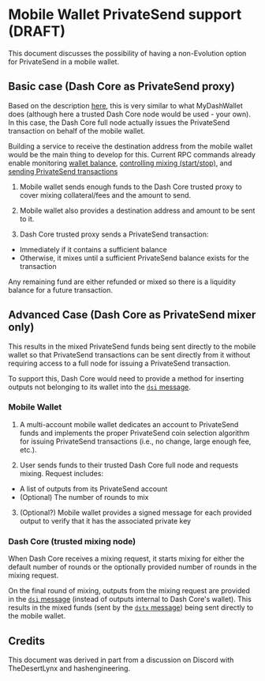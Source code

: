 Mobile Wallet PrivateSend support (DRAFT)
=========================================

This document discusses the possibility of having a non-Evolution option for PrivateSend in a mobile wallet.


## Basic case (Dash Core as PrivateSend proxy)

Based on the description [here](https://mydashwallet.org/AboutPrivateSend), this is very similar to what MyDashWallet does (although here a trusted Dash Core node would be used - your own). In this case, the Dash Core full node actually issues the PrivateSend transaction on behalf of the mobile wallet.

Building a service to receive the destination address from the mobile wallet would be the main thing to develop for this. Current RPC commands already enable monitoring [wallet balance](https://dash-docs.github.io/en/developer-reference#getbalance), [controlling mixing (start/stop)](https://dash-docs.github.io/en/developer-reference#privatesend), and [sending PrivateSend transactions](https://dash-docs.github.io/en/developer-reference#sendtoaddress)

1. Mobile wallet sends enough funds to the Dash Core trusted proxy to cover mixing collateral/fees and the amount to send. 

2. Mobile wallet also provides a destination address and amount to be sent to it. 

3. Dash Core trusted proxy sends a PrivateSend transaction:
 - Immediately if it contains a sufficient balance
 - Otherwise, it mixes until a sufficient PrivateSend balance exists for the transaction

Any remaining fund are either refunded or mixed so there is a liquidity balance for a future transaction.


## Advanced Case (Dash Core as PrivateSend mixer only)

This results in the mixed PrivateSend funds being sent directly to the mobile wallet so that PrivateSend transactions can be sent directly from it without requiring access to a full node for issuing a PrivateSend transaction.

To support this, Dash Core would need to provide a method for inserting outputs not belonging to its wallet into the [`dsi` message](https://dash-docs.github.io/en/developer-reference#dsi).

### Mobile Wallet

1. A multi-account mobile wallet dedicates an account to PrivateSend funds and implements the proper PrivateSend coin selection algorithm for issuing PrivateSend transactions (i.e., no change, large enough fee, etc.). 

2. User sends funds to their trusted Dash Core full node and requests mixing. Request includes:
 - A list of outputs from its PrivateSend account
 - (Optional) The number of rounds to mix

3. (Optional?) Mobile wallet provides a signed message for each provided output to verify that it has the associated private key

### Dash Core (trusted mixing node)

When Dash Core receives a mixing request, it starts mixing for either the default number of rounds or the optionally provided number of rounds in the mixing request. 

On the final round of mixing, outputs from the mixing request are provided in the [`dsi` message](https://dash-docs.github.io/en/developer-reference#dsi) (instead of outputs internal to Dash Core's wallet). This results in  the mixed funds (sent by the [`dstx` message](https://dash-docs.github.io/en/developer-reference#dstx)) being sent directly to the mobile wallet.


## Credits

This document was derived in part from a discussion on Discord with TheDesertLynx and hashengineering.

